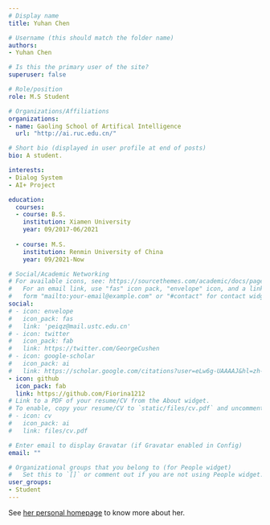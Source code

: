 ```yaml
---
# Display name
title: Yuhan Chen

# Username (this should match the folder name)
authors:
- Yuhan Chen

# Is this the primary user of the site?
superuser: false

# Role/position
role: M.S Student

# Organizations/Affiliations
organizations:
- name: Gaoling School of Artifical Intelligence
  url: "http://ai.ruc.edu.cn/"

# Short bio (displayed in user profile at end of posts)
bio: A student.

interests:
- Dialog System
- AI+ Project

education:
  courses:
  - course: B.S.
    institution: Xiamen University
    year: 09/2017-06/2021
  
  - course: M.S.
    institution: Renmin University of China
    year: 09/2021-Now

# Social/Academic Networking
# For available icons, see: https://sourcethemes.com/academic/docs/page-builder/#icons
#   For an email link, use "fas" icon pack, "envelope" icon, and a link in the
#   form "mailto:your-email@example.com" or "#contact" for contact widget.
social:
# - icon: envelope
#   icon_pack: fas
#   link: 'peiqz@mail.ustc.edu.cn'
# - icon: twitter
#   icon_pack: fab
#   link: https://twitter.com/GeorgeCushen
# - icon: google-scholar
#   icon_pack: ai
#   link: https://scholar.google.com/citations?user=eLw6g-UAAAAJ&hl=zh-CN
- icon: github
  icon_pack: fab
  link: https://github.com/Fiorina1212
# Link to a PDF of your resume/CV from the About widget.
# To enable, copy your resume/CV to `static/files/cv.pdf` and uncomment the lines below.
# - icon: cv
#   icon_pack: ai
#   link: files/cv.pdf

# Enter email to display Gravatar (if Gravatar enabled in Config)
email: ""

# Organizational groups that you belong to (for People widget)
#   Set this to `[]` or comment out if you are not using People widget.
user_groups:
- Student
---
```


See [her personal homepage](https://fiorina1212.github.io/) to know more about her. 
